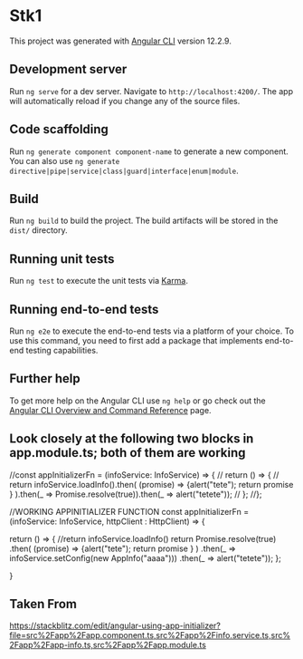 # Stk1

This project was generated with [Angular CLI](https://github.com/angular/angular-cli) version 12.2.9.

## Development server

Run `ng serve` for a dev server. Navigate to `http://localhost:4200/`. The app will automatically reload if you change any of the source files.

## Code scaffolding

Run `ng generate component component-name` to generate a new component. You can also use `ng generate directive|pipe|service|class|guard|interface|enum|module`.

## Build

Run `ng build` to build the project. The build artifacts will be stored in the `dist/` directory.

## Running unit tests

Run `ng test` to execute the unit tests via [Karma](https://karma-runner.github.io).

## Running end-to-end tests

Run `ng e2e` to execute the end-to-end tests via a platform of your choice. To use this command, you need to first add a package that implements end-to-end testing capabilities.

## Further help

To get more help on the Angular CLI use `ng help` or go check out the [Angular CLI Overview and Command Reference](https://angular.io/cli) page.


## Look closely at the following two blocks in app.module.ts; both of them are working

//const appInitializerFn = (infoService: InfoService) => {
//  return () => {
//    return infoService.loadInfo().then( (promise) => {alert("tete"); return promise } ).then(_ => Promise.resolve(true)).then(_ => alert("tetete"));
//  };
//};



//WORKING APPINITIALIZER FUNCTION
const appInitializerFn = (infoService: InfoService,  httpClient : HttpClient) => { 

return () => {
    //return infoService.loadInfo()
	return Promise.resolve(true)
	.then( (promise) => {alert("tete"); return promise } )
	.then(_ => infoService.setConfig(new AppInfo("aaaa")))
	.then(_ => alert("tetete"));
  };

}

## Taken From 
https://stackblitz.com/edit/angular-using-app-initializer?file=src%2Fapp%2Fapp.component.ts,src%2Fapp%2Finfo.service.ts,src%2Fapp%2Fapp-info.ts,src%2Fapp%2Fapp.module.ts
